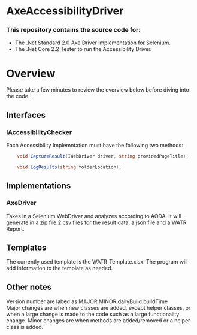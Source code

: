 # AxeAccessibilityDriver
### This repository contains the source code for:
- The .Net Standard 2.0 Axe Driver implementation for Selenium. 
- The .Net Core 2.2 Tester to run the Accessibility Driver.
# Overview
Please take a few minutes to review the overview below before diving into the code.
## Interfaces
### IAccessibilityChecker
Each Accessibility Implemntation must have the following two methods:

```c#
    void CaptureResult(IWebDriver driver, string providedPageTitle);

    void LogResults(string folderLocation);
```
## Implementations
### AxeDriver
Takes in a Selenium WebDriver and analyzes according to AODA. It will generate in a zip file 2 csv files for the result data, a json file and a WATR Report.

## Templates
The currently used template is the WATR_Template.xlsx. The program will add information to the template as needed.
## Other notes
Version number are labed as MAJOR.MINOR.dailyBuild.buildTime  
 Major changes are when new classes are added, except helper classes, or when a large change is made to the code such as a large functionality change.
 Minor changes are when methods are added/removed or a helper class is added.
